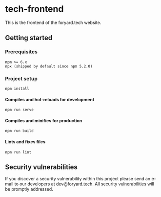 # tech-frontend

This is the frontend of the foryard.tech website.

## Getting started

### Prerequisites

```
npm >= 6.x
npx (shipped by default since npm 5.2.0)
```

### Project setup
```
npm install
```

#### Compiles and hot-reloads for development
```
npm run serve
```

#### Compiles and minifies for production
```
npm run build
```

#### Lints and fixes files
```
npm run lint
```

## Security vulnerabilities
If you discover a security vulnerability within this project please send an e-mail to our developers at dev@foryard.tech. All security vulnerabilities will be promptly addressed.
